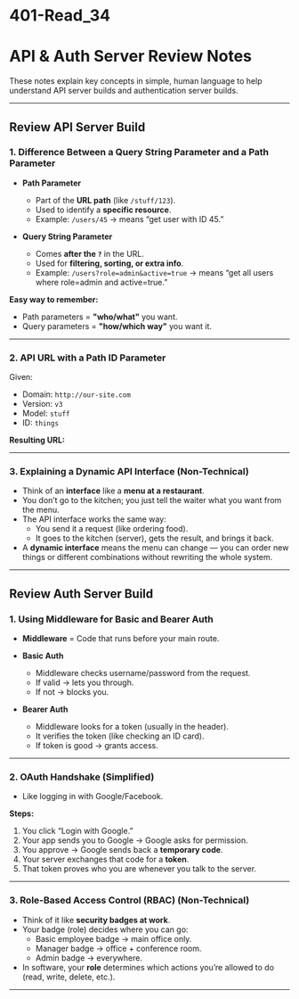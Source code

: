 # 401-Read_34


# API & Auth Server Review Notes

These notes explain key concepts in simple, human language to help understand API server builds and authentication server builds.

---

## **Review API Server Build**

### **1. Difference Between a Query String Parameter and a Path Parameter**

- **Path Parameter**
  - Part of the **URL path** (like `/stuff/123`).
  - Used to identify a **specific resource**.
  - Example: `/users/45` → means “get user with ID 45.”

- **Query String Parameter**
  - Comes **after the `?`** in the URL.
  - Used for **filtering, sorting, or extra info**.
  - Example: `/users?role=admin&active=true` → means “get all users where role=admin and active=true.”

**Easy way to remember:**  
- Path parameters = **"who/what"** you want.  
- Query parameters = **"how/which way"** you want it.

---

### **2. API URL with a Path ID Parameter**

Given:  
- Domain: `http://our-site.com`  
- Version: `v3`  
- Model: `stuff`  
- ID: `things`  

**Resulting URL:**


---

### **3. Explaining a Dynamic API Interface (Non-Technical)**

- Think of an **interface** like a **menu at a restaurant**.  
- You don’t go to the kitchen; you just tell the waiter what you want from the menu.  
- The API interface works the same way:  
  - You send it a request (like ordering food).  
  - It goes to the kitchen (server), gets the result, and brings it back.  
- A **dynamic interface** means the menu can change — you can order new things or different combinations without rewriting the whole system.

---

## **Review Auth Server Build**

### **1. Using Middleware for Basic and Bearer Auth**

- **Middleware** = Code that runs before your main route.

- **Basic Auth**
  - Middleware checks username/password from the request.
  - If valid → lets you through.
  - If not → blocks you.

- **Bearer Auth**
  - Middleware looks for a token (usually in the header).
  - It verifies the token (like checking an ID card).
  - If token is good → grants access.

---

### **2. OAuth Handshake (Simplified)**

- Like logging in with Google/Facebook.  

**Steps:**
1. You click “Login with Google.”
2. Your app sends you to Google → Google asks for permission.
3. You approve → Google sends back a **temporary code**.
4. Your server exchanges that code for a **token**.
5. That token proves who you are whenever you talk to the server.

---

### **3. Role-Based Access Control (RBAC) (Non-Technical)**

- Think of it like **security badges at work**.  
- Your badge (role) decides where you can go:
  - Basic employee badge → main office only.
  - Manager badge → office + conference room.
  - Admin badge → everywhere.
- In software, your **role** determines which actions you’re allowed to do (read, write, delete, etc.).

---
